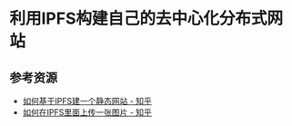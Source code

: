 # 利用IPFS构建自己的去中心化分布式网站

<!--ts-->


<!-- Created by https://github.com/ekalinin/github-markdown-toc -->
<!-- Added by: kuanhsiaokuo, at: Sat Jul  9 22:46:35 CST 2022 -->

<!--te-->

## 参考资源

- [如何基于IPFS建一个静态网站 - 知乎](https://zhuanlan.zhihu.com/p/32869413)
- [如何在IPFS里面上传一张图片 - 知乎](https://zhuanlan.zhihu.com/p/32682117)
